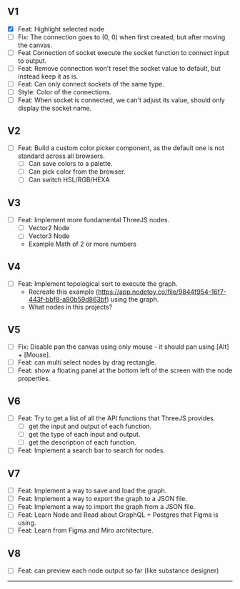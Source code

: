 ## V1

- [x] Feat: Highlight selected node
- [ ] Fix: The connection goes to (0, 0) when first created, but after moving the canvas.
- [ ] Feat Connection of socket execute the socket function to connect input to output.
- [ ] Feat: Remove connection won't reset the socket value to default, but instead keep it as is.
- [ ] Feat: Can only connect sockets of the same type.
- [ ] Style: Color of the connections.
- [ ] Feat: When socket is connected, we can't adjust its value, should only display the socket name.

## V2

- [ ] Feat: Build a custom color picker component, as the default one is not standard across all browsers.
    - [ ] Can save colors to a palette.
    - [ ] Can pick color from the browser.
    - [ ] Can switch HSL/RGB/HEXA

## V3

- [ ] Feat: Implement more fundamental ThreeJS nodes.
    - [ ] Vector2 Node
    - [ ] Vector3 Node
    - Example Math of 2 or more numbers

## V4

- [ ] Feat: Implement topological sort to execute the graph.
    - Recreate this example (https://app.nodetoy.co/file/9844f954-16f7-443f-bbf8-a90b59d863bf) using the graph.
    - What nodes in this projects?

## V5

- [ ] Fix: Disable pan the canvas using only mouse - it should pan using [Alt] + [Mouse].
- [ ] Feat: can multi select nodes by drag rectangle.
- [ ] Feat: show a floating panel at the bottom left of the screen with the node properties.

## V6

- [ ] Feat: Try to get a list of all the API functions that ThreeJS provides.
    - [ ] get the input and output of each function.
    - [ ] get the type of each input and output.
    - [ ] get the description of each function.
- [ ] Feat: Implement a search bar to search for nodes.

## V7

- [ ] Feat: Implement a way to save and load the graph.
- [ ] Feat: Implement a way to export the graph to a JSON file.
- [ ] Feat: Implement a way to import the graph from a JSON file.
- [ ] Feat: Learn Node and Read about GraphQL + Postgres that Figma is using.
- [ ] Feat: Learn from Figma and Miro architecture.

## V8

- [ ] Feat: can preview each node output so far (like substance designer)

----------------

